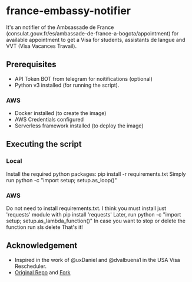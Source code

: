 
# france-embassy-notifier
It's an notifier of the Ambsassade de France (consulat.gouv.fr/es/ambassade-de-france-a-bogota/appointment) for available appointment to get a Visa for students, assistants de langue and VVT (Visa Vacances Travail). 

## Prerequisites 
- API Token BOT from telegram for noitifications (optional)
- Python v3 installed (for running the script). 

### AWS
- Docker installed (to create the image)
- AWS Credentials configured 
- Serverless framework installed (to deploy the image)

## Executing the script

### Local
Install the required python packages: pip install -r requirements.txt
Simply run python -c "import setup; setup.as_loop()"

### AWS
Do not need to install requirements.txt. I think you must install just 'requests' module with pip install 'requests'
Later, run python -c "import setup; setup.as_lambda_function()"
In case you want to stop or delete the function run sls delete
That's it!

## Acknowledgement
- Inspired in the work of @uxDaniel and @dvalbuena1 in the USA Visa Rescheduler. 
- [Original Repo](https://github.com/uxDaniel/visa_rescheduler) and [Fork](https://github.com/dvalbuena1/visa_rescheduler_aws)

